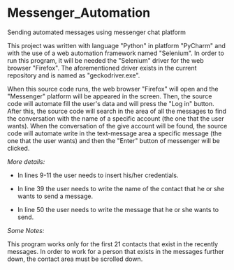 # Messenger_Automation
Sending automated messages using messenger chat platform

This project was written with language "Python" in platform "PyCharm" and with the use of a web automation framework named "Selenium".
In order to run this program, it will be needed the "Selenium" driver for the web browser "Firefox". The aforementioned driver exists in the current repository and is named as "geckodriver.exe".

When this source code runs, the web browser "Firefox" will open and the "Messenger" platform will be appeared in the screen.
Then, the source code will automate fill the user's data and will press the "Log in" button. 
After this, the source code will search in the area of all the messages to find the conversation with the name of a specific account (the one that the user wants).
When the conversation of the give account will be found, the source code will automate write in the text-message area a specific message (the one that the user wants) and then the "Enter" button of messenger will be clicked.

_More details:_

- In lines 9-11 the user needs to insert his/her credentials.

- In line 39 the user needs to write the name of the contact that he or she wants to send a message.

- In line 50 the user needs to write the message that he or she wants to send. 


_Some Notes:_

This program works only for the first 21 contacts that exist in the recently messages.
In order to work for a person that exists in the messages further down, the contact area must be scrolled down.

